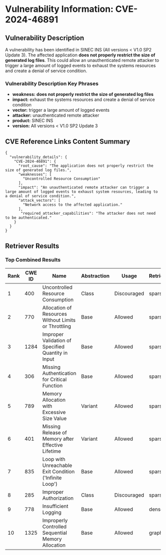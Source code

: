 # Vulnerability Information: CVE-2024-46891

## Vulnerability Description
A vulnerability has been identified in SINEC INS (All versions < V1.0 SP2 Update 3). The affected application **does not properly restrict the size of generated log files**. This could allow an unauthenticated remote attacker to trigger a large amount of logged events to exhaust the systems resources and create a denial of service condition.

### Vulnerability Description Key Phrases
- **weakness:** **does not properly restrict the size of generated log files**
- **impact:** exhaust the systems resources and create a denial of service condition
- **vector:** trigger a large amount of logged events
- **attacker:** unauthenticated remote attacker
- **product:** SINEC INS
- **version:** All versions < V1.0 SP2 Update 3

## CVE Reference Links Content Summary
```
{
  "vulnerability_details": {
    "CVE-2024-46891": {
      "root_cause": "The application does not properly restrict the size of generated log files.",
      "weaknesses": [
        "Uncontrolled Resource Consumption"
      ],
      "impact": "An unauthenticated remote attacker can trigger a large amount of logged events to exhaust system resources, leading to a denial of service condition.",
      "attack_vectors": [
        "Network access to the affected application."
      ],
       "required_attacker_capabilities": "The attacker does not need to be authenticated."
    }
  }
}
```

## Retriever Results

### Top Combined Results

| Rank | CWE ID | Name | Abstraction | Usage  | Retrievers | Individual Scores |
|------|--------|------|-------------|-------|------------|-------------------|
| 1 | 400 | Uncontrolled Resource Consumption | Class | Discouraged | sparse | 0.362 |
| 2 | 770 | Allocation of Resources Without Limits or Throttling | Base | Allowed | sparse | 0.356 |
| 3 | 1284 | Improper Validation of Specified Quantity in Input | Base | Allowed | sparse | 0.345 |
| 4 | 306 | Missing Authentication for Critical Function | Base | Allowed | sparse | 0.337 |
| 5 | 789 | Memory Allocation with Excessive Size Value | Variant | Allowed | sparse | 0.334 |
| 6 | 401 | Missing Release of Memory after Effective Lifetime | Variant | Allowed | sparse | 0.333 |
| 7 | 835 | Loop with Unreachable Exit Condition ('Infinite Loop') | Base | Allowed | sparse | 0.331 |
| 8 | 285 | Improper Authorization | Class | Discouraged | sparse | 0.331 |
| 9 | 778 | Insufficient Logging | Base | Allowed | dense | 0.587 |
| 10 | 1325 | Improperly Controlled Sequential Memory Allocation | Base | Allowed | graph | 0.003 |

